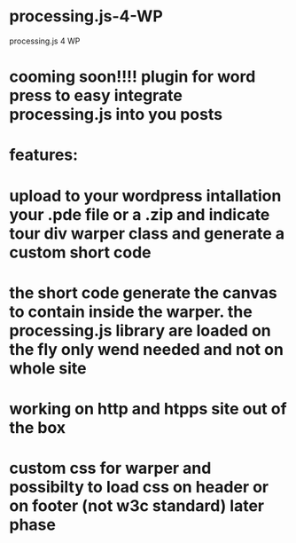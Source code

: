 # processing.js-4-WP
processing.js 4 WP

# cooming soon!!!! plugin for word press to easy integrate processing.js into you posts  #

# features:
# upload to your wordpress intallation your .pde file or a .zip and indicate tour div warper class and  generate a custom short code
# the short code generate the canvas to contain inside the warper. the processing.js library are loaded on the fly only wend needed and not on whole site
# working on http and htpps site out of the box
# custom css for warper and possibilty to load css on header or on footer (not w3c standard) later phase

